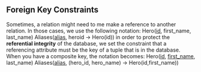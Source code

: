## Foreign Key Constraints
Sometimes, a relation might need to me make a reference to another relation. In those cases, we use the following notation:
Hero(<ins>id</ins>, first_name, last_name)
Aliases(<ins>alias</ins>, heroid -> Hero(id))
in order to protect the **referential integrity** of the database, we set the constraint that a referencing attribute must be the key of a tuple that is in the database.
When you have a composite key, the notation becomes:
Hero(<ins>id</ins>, <ins>first_name</ins>, last_name)
Aliases(<ins>alias</ins>, (hero_id, hero_name) -> Hero(id,first_name))
